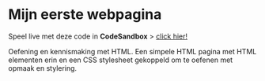 # Mijn eerste webpagina

Speel live met deze code in **CodeSandbox** > [click hier!](https://codesandbox.io/s/github/CMD-Groningen/mijn-eerste-webpagina)

Oefening en kennismaking met HTML. Een simpele HTML pagina met HTML elementen erin en een CSS stylesheet gekoppeld om te oefenen met opmaak en stylering.
